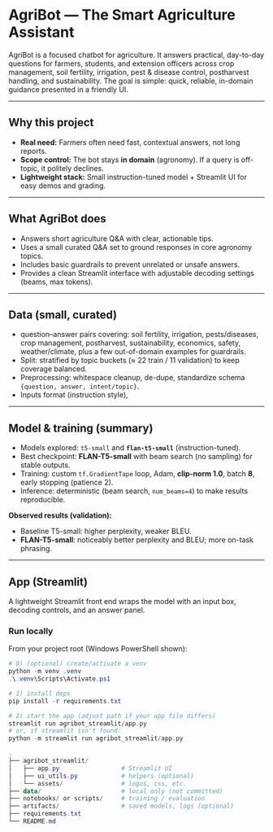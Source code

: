 # AgriBot — The Smart Agriculture Assistant

AgriBot is a focused chatbot for agriculture. It answers practical, day-to-day questions for farmers, students, and extension officers across crop management, soil fertility, irrigation, pest & disease control, postharvest handling, and sustainability. The goal is simple: quick, reliable, in-domain guidance presented in a friendly UI.

---

## Why this project

- **Real need:** Farmers often need fast, contextual answers, not long reports.
- **Scope control:** The bot stays **in domain** (agronomy). If a query is off-topic, it politely declines.
- **Lightweight stack:** Small instruction-tuned model + Streamlit UI for easy demos and grading.

---

## What AgriBot does

- Answers short agriculture Q&A with clear, actionable tips.
- Uses a small curated Q&A set to ground responses in core agronomy topics.
- Includes basic guardrails to prevent unrelated or unsafe answers.
- Provides a clean Streamlit interface with adjustable decoding settings (beams, max tokens).

---

## Data (small, curated)

- question–answer pairs covering: soil fertility, irrigation, pests/diseases, crop management, postharvest, sustainability, economics, safety, weather/climate, plus a few out-of-domain examples for guardrails.
- Split: stratified by topic buckets (≈ 22 train / 11 validation) to keep coverage balanced.
- Preprocessing: whitespace cleanup, de-dupe, standardize schema `{question, answer, intent/topic}`.
- Inputs format (instruction style),


---

## Model & training (summary)

- Models explored: `t5-small` and **`flan-t5-small`** (instruction-tuned).
- Best checkpoint: **FLAN-T5-small** with beam search (no sampling) for stable outputs.
- Training: custom `tf.GradientTape` loop, Adam, **clip-norm 1.0**, batch **8**, early stopping (patience 2).
- Inference: deterministic (beam search, `num_beams=4`) to make results reproducible.

**Observed results (validation):**
- Baseline T5-small: higher perplexity, weaker BLEU.
- **FLAN-T5-small**: noticeably better perplexity and BLEU; more on-task phrasing.

---

## App (Streamlit)

A lightweight Streamlit front end wraps the model with an input box, decoding controls, and an answer panel.

### Run locally

From your project root (Windows PowerShell shown):

```powershell
# 0) (optional) create/activate a venv
python -m venv .venv
.\.venv\Scripts\Activate.ps1

# 1) install deps
pip install -r requirements.txt

# 2) start the app (adjust path if your app file differs)
streamlit run agribot_streamlit/app.py
# or, if streamlit isn't found:
python -m streamlit run agribot_streamlit/app.py

.
├── agribot_streamlit/
│   ├── app.py                 # Streamlit UI
│   ├── ui_utils.py            # helpers (optional)
│   └── assets/                # logos, css, etc.
├── data/                      # local only (not committed)
├── notebooks/ or scripts/     # training / evaluation
├── artifacts/                 # saved models, logs (optional)
├── requirements.txt
└── README.md

